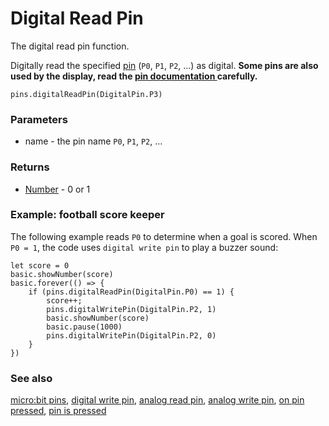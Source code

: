 # Digital Read Pin

The digital read pin function.

Digitally read the specified [pin](/microbit/device/pins) (``P0``, ``P1``, ``P2``, ...) as digital. **Some pins are also used by the display, read the [pin documentation ](/microbit/device/pins) carefully.**

```sig
pins.digitalReadPin(DigitalPin.P3)
```

### Parameters

* name - the pin name ``P0``, ``P1``, ``P2``, ...

### Returns

* [Number](/microbit/reference/types/number) - 0 or 1

### Example: football score keeper

The following example reads `P0` to determine when a goal is scored. When `P0 = 1`, the code uses `digital write pin` to play a buzzer sound:

```blocks
let score = 0
basic.showNumber(score)
basic.forever(() => {
    if (pins.digitalReadPin(DigitalPin.P0) == 1) {
        score++;
        pins.digitalWritePin(DigitalPin.P2, 1)
        basic.showNumber(score)
        basic.pause(1000)
        pins.digitalWritePin(DigitalPin.P2, 0)
    }
})
```

### See also

[micro:bit pins](/microbit/device/pins), [digital write pin](/microbit/reference/pins/digital-write-pin), [analog read pin](/microbit/reference/pins/analog-read-pin), [analog write pin](/microbit/reference/pins/analog-write-pin), [on pin pressed](/microbit/reference/input/on-pin-pressed), [pin is pressed](/microbit/reference/input/pin-is-pressed)

